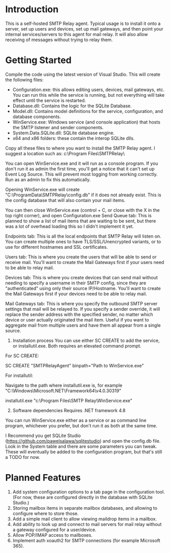 # Introduction
This is a self-hosted SMTP Relay agent. 
Typical usage is to install it onto a server, set up users and devices, set up mail gateways, and then point your internal services/servers to this agent for mail relay. It will also allow receiving of messages without trying to relay them.

# Getting Started
Compile the code using the latest version of Visual Studio. This will create the following files:
* Configuration.exe: this allows editing users, devices, mail gateways, etc. You can run this while the service is running, but not everything will take effect until the service is restarted.
* Database.dll: Contains the logic for the SQLite Database. 
* Model.dll: Contains model definitions for the service, configuration, and database components.
* WinService.exe: Windows service (and console application) that hosts the SMTP listener and sender components.
* System.Data.SQLite.dll: SQLite database engine.
* x64 and x86 folders: these contain the interop SQLite dlls.

Copy all these files to where you want to install the SMTP Relay agent. I suggest a location such as: c:\Program Files\SMTPRelay\

You can open WinService.exe and it will run as a console program. If you don't run it as admin the first time, you'll get a notice that it can't set up Event Log Source. This will prevent most logging from working correctly. Run as an admin to fix this automatically. 

Opening WinService.exe will create "C:\ProgramData\SMTPRelay\config.db" if it does not already exist. This is the config database that will also contain your mail items. 

You can then close WinService.exe (control + C, or close with the X in the top right corner), and open Configuration.exe
Send Queue tab:
  This is planned to show a list of mail items that are waiting to be sent, but there was a lot of overhead loading this so I didn't implement it yet.

Endpoints tab:
  This is all the local endpoints that SMTP Relay will listen on. You can create multiple ones to have TLS/SSL/Unencrypted variants, or to use for different hostnames and SSL certificates. 

Users tab:
  This is where you create the users that will be able to send or receive mail. You'll want to create the Mail Gateways first if your users need to be able to relay mail.

Devices tab:
  This is where you create devices that can send mail without needing to specify a username in their SMTP config, since they are "authenticated" using only their source IP/Hostname. You'll want to create the Mail Gateways first if your devices need to be able to relay mail.

Mail Gateways tab:
  This is where you specify the outbound SMTP server settings that mail will be relayed to. If you specify a sender override, it will replace the sender address with the specified sender, no matter which device or user actually originated the mail item. Useful if you want to aggregate mail from multiple users and have them all appear from a single source.
  

1.	Installation process
You can use either SC CREATE to add the service, or installutil.exe. Both requires an elevated command prompt.

For SC CREATE:

SC CREATE "SMTPRelayAgent" binpath="Path to WinService.exe"

For installutil:

Navigate to the path where installutil.exe is, for example "C:\Windows\Microsoft.NET\Framework64\v4.0.30319\"

installutil.exe "c:\Program Files\SMTP Relay\WinService.exe"

2.	Software dependencies
Requires .NET framework 4.8

You can run WinService.exe either as a service or as command line program, whichever you prefer, but don't run it as both at the same time.

I Recommend you get SQLite Studio (https://github.com/pawelsalawa/sqlitestudio) and open the config.db file. Look in the System table and there are some parameters you can tweak. These will eventually be added to the configuration program, but that's still a TODO for now.

# Planned Features
1. Add system configuration options to a tab page in the configuration tool. (For now, these are configured directly in the database with SQLite Studio.)
2. Storing mailbox items in separate mailbox databases, and allowing to configure where to store those.
3. Add a simple mail client to allow viewing maildrop items in a mailbox.
4. Add ability to look up and connect to mail servers for mail relay without a gateway configured for a user/device. 
5. Allow POP/IMAP access to mailboxes.
6. Implement auth xoauth2 for SMTP connections (for example Microsoft 365).
